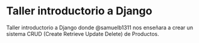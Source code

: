 Taller introductorio a Django
=============================

Taller introductorio a Django donde @samuelb1311 nos enseñara a crear un sistema CRUD (Create Retrieve Update Delete) de Productos.